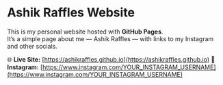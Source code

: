 # Ashik Raffles Website

This is my personal website hosted with **GitHub Pages**.  
It’s a simple page about me — Ashik Raffles — with links to my Instagram and other socials.

🌐 **Live Site:** [https://ashikraffles.github.io](https://ashikraffles.github.io)
📸 **Instagram:** [https://www.instagram.com/YOUR_INSTAGRAM_USERNAME](https://www.instagram.com/YOUR_INSTAGRAM_USERNAME)
